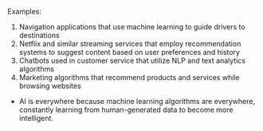 Examples:

1. Navigation applications that use machine learning to guide drivers to destinations
2. Netflix and similar streaming services that employ recommendation systems to suggest content based on user preferences and history
3. Chatbots used in customer service that utilize NLP and text analytics algorithms
4. Marketing algorithms that recommend products and services while browsing websites

- AI is everywhere because machine learning algorithms are everywhere, constantly learning from human-generated data to become more intelligent.